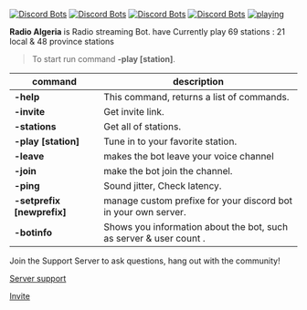 [![Discord Bots](https://top.gg/api/widget/servers/793848537371639889.svg)](https://top.gg/bot/793848537371639889)
[![Discord Bots](https://top.gg/api/widget/status/793848537371639889.svg)](https://top.gg/bot/793848537371639889)
[![Discord Bots](https://top.gg/api/widget/upvotes/793848537371639889.svg)](https://top.gg/bot/793848537371639889)
[![Discord Bots](https://top.gg/api/widget/owner/793848537371639889.svg)](https://top.gg/bot/793848537371639889)
[![playing](https://img.shields.io/static/v1?label=lib&message=discord.js&color=3A3E42)](https://top.gg/bot/793848537371639889)


**Radio Algeria** is Radio streaming Bot. have Currently play 69 stations : 21 local & 48 province stations 
> To start run command **-play [station]**.

 |command|description|
|----------------|-------------------------------
|**-help**|This command, returns a list of commands.
|**-invite**|Get invite link.
|**-stations**|Get all of stations.   
|**-play [station]**|Tune in to your favorite station.
|**-leave**|makes the bot leave your voice channel
|**-join**|make the bot join the channel.
|**-ping**|Sound jitter, Check latency.
|**-setprefix [newprefix]**|manage custom prefixe for your discord bot in your own server.
|**-botinfo** |Shows you information about the bot, such as server & user count .
<p>Join the Support Server to ask questions, hang out with the community!</p>
<p><a href="https://discord.gg/hpyVK3Wra9">Server support</a></p><p><a href="https://discord.com/api/oauth2/authorize?client_id=793848537371639889&permissions=8&scope=bot">Invite</a></p>
<h2>
